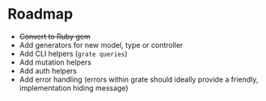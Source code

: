 # Roadmap

- ~~Convert to Ruby gem~~
- Add generators for new model, type or controller
- Add CLI helpers (`grate queries`)
- Add mutation helpers
- Add auth helpers
- Add error handling (errors within grate should ideally provide a
  friendly, implementation hiding message)
  
  

